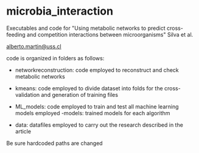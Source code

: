 # microbia_interaction

Executables and code for "Using metabolic networks to predict cross-feeding and competition interactions between microorganisms" Silva et al.

alberto.martin@uss.cl

code is organized in folders as follows:

- networkreconstruction: code employed to reconstruct and check metabolic networks

- kmeans: code employed to divide dataset into folds for the cross-validation and generation of training files

- ML_models: code employed to train and test all machine learning models employed
  -models: trained models for each algorithm

- data: datafiles employed to carry out the research described in the article

Be sure hardcoded paths are changed
